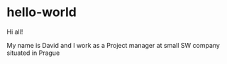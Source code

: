# hello-world
Hi all!

My name is David and I work as a Project manager at small SW company situated in Prague
